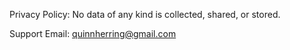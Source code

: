 Privacy Policy: No data of any kind is collected, shared, or stored.

Support Email: quinnherring@gmail.com
